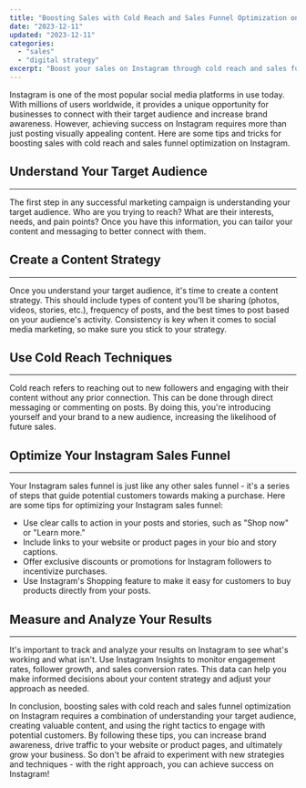 ```yaml
---
title: "Boosting Sales with Cold Reach and Sales Funnel Optimization on Instagram"
date: "2023-12-11"
updated: "2023-12-11"
categories: 
  - "sales"
  - "digital strategy"
excerpt: "Boost your sales on Instagram through cold reach and sales funnel optimization. Learn how to connect with your target audience, create a content strategy, engage with new followers, optimize your Instagram sales funnel, and measure results. Follow these tips to grow your business!"
--- 
```


Instagram is one of the most popular social media platforms in use today. With millions of users worldwide, it provides a unique opportunity for businesses to connect with their target audience and increase brand awareness. However, achieving success on Instagram requires more than just posting visually appealing content. Here are some tips and tricks for boosting sales with cold reach and sales funnel optimization on Instagram.

## Understand Your Target Audience
---------------------------------

The first step in any successful marketing campaign is understanding your target audience. Who are you trying to reach? What are their interests, needs, and pain points? Once you have this information, you can tailor your content and messaging to better connect with them.

## Create a Content Strategy
--------------------------

Once you understand your target audience, it's time to create a content strategy. This should include types of content you'll be sharing (photos, videos, stories, etc.), frequency of posts, and the best times to post based on your audience's activity. Consistency is key when it comes to social media marketing, so make sure you stick to your strategy.

## Use Cold Reach Techniques
---------------------------

Cold reach refers to reaching out to new followers and engaging with their content without any prior connection. This can be done through direct messaging or commenting on posts. By doing this, you're introducing yourself and your brand to a new audience, increasing the likelihood of future sales.

## Optimize Your Instagram Sales Funnel
--------------------------------------

Your Instagram sales funnel is just like any other sales funnel - it's a series of steps that guide potential customers towards making a purchase. Here are some tips for optimizing your Instagram sales funnel:

- Use clear calls to action in your posts and stories, such as "Shop now" or "Learn more."
- Include links to your website or product pages in your bio and story captions.
- Offer exclusive discounts or promotions for Instagram followers to incentivize purchases.
- Use Instagram's Shopping feature to make it easy for customers to buy products directly from your posts.

## Measure and Analyze Your Results
----------------------------------

It's important to track and analyze your results on Instagram to see what's working and what isn't. Use Instagram Insights to monitor engagement rates, follower growth, and sales conversion rates. This data can help you make informed decisions about your content strategy and adjust your approach as needed.

In conclusion, boosting sales with cold reach and sales funnel optimization on Instagram requires a combination of understanding your target audience, creating valuable content, and using the right tactics to engage with potential customers. By following these tips, you can increase brand awareness, drive traffic to your website or product pages, and ultimately grow your business. So don't be afraid to experiment with new strategies and techniques - with the right approach, you can achieve success on Instagram!